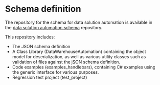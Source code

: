 # Schema definition

The repository for the schema for data solution automation is available in the [data solution automation schema](https://github.com/data-solution-automation-engine/data-warehouse-automation-metadata-schema) repository.

This repository includes:

* The JSON schema definition
* A Class Library (DataWarehouseAutomation) containing the object model for deserialization, as well as various utility classes such as validation of files against the jSON schema definition.
* Code examples (examples_handlebars), containing C# examples using the generic interface for various purposes.
* Regression test project (test_project)

